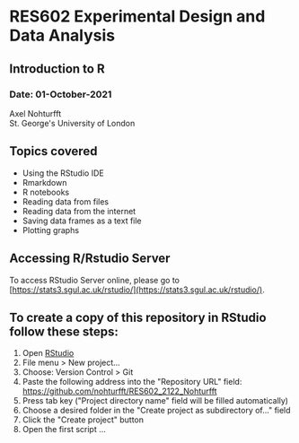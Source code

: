 # RES602 Experimental Design and Data Analysis
## Introduction to R
### Date: 01-October-2021
Axel Nohturfft  
St. George's University of London  

## Topics covered  

* Using the RStudio IDE  
* Rmarkdown  
* R notebooks  
* Reading data from files  
* Reading data from the internet  
* Saving data frames as a text file  
* Plotting graphs  

## Accessing R/Rstudio Server  

To access RStudio Server online, please go to [https://stats3.sgul.ac.uk/rstudio/](https://stats3.sgul.ac.uk/rstudio/).  


## To create a copy of this repository in RStudio follow these steps:  

1. Open [RStudio](https://stats3.sgul.ac.uk/rstudio/)    
2. File menu > New project...  
3. Choose: Version Control > Git  
4. Paste the following address into the "Repository URL" field: https://github.com/nohturfft/RES602_2122_Nohturfft    
5. Press tab key ("Project directory name" field will be filled automatically)  
6. Choose a desired folder in the "Create project as subdirectory of..." field  
7. Click the "Create project" button  
8. Open the first script ...



